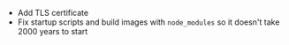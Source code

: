 - Add TLS certificate
- Fix startup scripts and build images with `node_modules` so it doesn't take 2000 years to start